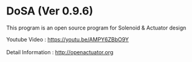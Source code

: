 # DoSA (Ver 0.9.6)

This program is an open source program for Solenoid &amp; Actuator design

Youtube Video : https://youtu.be/AMPY6ZBbO9Y
<br><br>
Detail Information : http://openactuator.org
<br><br>
<img src="http://www.solenoid.or.kr/openactuator/DoSA_Open/DoSA.png" border="0" alt="">
